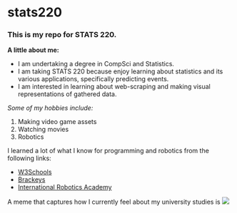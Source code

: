 # stats220

### This is my repo for STATS 220. 

**A little about me:**

- I am undertaking a degree in CompSci and Statistics.
- I am taking STATS 220 because enjoy learning about statistics and its various applications, specifically predicting events.  
- I am interested in learning about web-scraping and making visual representations of gathered data.

*Some of my hobbies include:*
1. Making video game assets
2. Watching movies
3. Robotics

I learned a lot of what I know for programming and robotics from the following links:
* [W3Schools](https://www.w3schools.com/)
* [Brackeys](https://www.youtube.com/@Brackeys)
* [International Robotics Academy](https://www.ira.edu.jo/)

A meme that captures how I currently feel about my university studies is ![](https://c.tenor.com/V-MPVZfSpc0AAAAd/tenor.gif)
